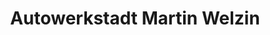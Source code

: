 ---
title: "Autowerkstadt Martin Welzin"
url: /tangerhuette/autowerkstadt-martin-welzin/
shop: Autowerkstatt
---